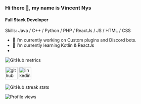 ### Hi there 👋, my name is Vincent Nys
#### Full Stack Developer

Skills: Java / C++ / Python / PHP / ReactJs / JS / HTML / CSS

- 🔭 I’m currently working on Custom plugins and Discord bots. 
- 🌱 I’m currently learning Kotlin & ReactJs 
- 
![GitHub metrics](https://metrics.lecoq.io/codingvincee)  

[<img src='https://cdn.jsdelivr.net/npm/simple-icons@3.0.1/icons/github.svg' alt='github' height='40'>](https://github.com/codingvincee)  [<img src='https://cdn.jsdelivr.net/npm/simple-icons@3.0.1/icons/linkedin.svg' alt='linkedin' height='40'>](https://www.linkedin.com/in/https://www.linkedin.com/in/nysvincent//)  

![GitHub streak stats](https://github-readme-streak-stats.herokuapp.com/?user=codingvincee)  

![Profile views](https://gpvc.arturio.dev/codingvincee)  
